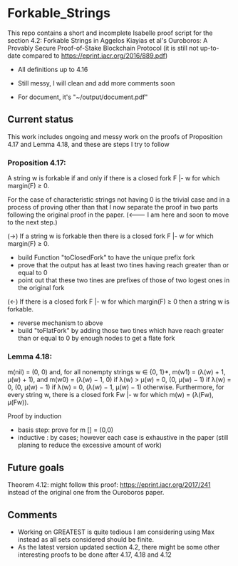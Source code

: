 # Forkable_Strings
This repo contains a short and incomplete Isabelle proof script for the section 4.2: Forkable Strings in Aggelos Kiayias et al's Ouroboros: A Provably Secure Proof-of-Stake Blockchain Protocol (it is still not up-to-date compared to https://eprint.iacr.org/2016/889.pdf)

- All definitions up to 4.16

- Still messy, I will clean and add more comments soon

- For document, it's "~/output/document.pdf"

## Current status
This work includes ongoing and messy work on the proofs of Proposition 4.17 and Lemma 4.18, and these are steps I try to follow

### Proposition 4.17:
A string w is forkable if and only if there is a closed fork F |- w for which margin(F) ≥ 0.

For the case of characteristic strings not having 0 is the trivial case and in a process of proving other than that I now separate the proof in two parts following the original proof in the paper. (<--- I am here and soon to move to the next step.)

(->) If a string w is forkable then there is a closed fork F |- w for which margin(F) ≥ 0.
 - build Function "toClosedFork" to have the unique prefix fork 
 - prove that the output has at least two tines having reach greater than or equal to 0
 - point out that these two tines are prefixes of those of two logest ones in the original fork

(<-) If there is a closed fork F |- w for which margin(F) ≥ 0 then a string w is forkable.
 - reverse mechanism to above
 - build "toFlatFork" by adding those two tines which have reach greater than or equal to 0 by enough nodes to get a flate fork 

### Lemma 4.18:
m(nil) = (0, 0) and, for all nonempty strings w ∈ {0, 1}*,
m(w1) = (λ(w) + 1, µ(w) + 1), and
m(w0) = (λ(w) − 1, 0) if λ(w) > µ(w) = 0, (0, µ(w) − 1) if λ(w) = 0, (0, µ(w) − 1) if λ(w) = 0, (λ(w) − 1, µ(w) − 1) otherwise.
Furthermore, for every string w, there is a closed fork Fw |- w for which m(w) = (λ(Fw), µ(Fw)).

Proof by induction 
 - basis step: prove for m [] = (0,0)
 - inductive : by cases; however each case is exhaustive in the paper (still planing to reduce the excessive amount of work)

## Future goals
Theorem 4.12: might follow this proof: https://eprint.iacr.org/2017/241 instead of the original one from the Ouroboros paper.

## Comments
- Working on GREATEST is quite tedious I am considering using Max instead as all sets considered should be finite.
- As the latest version updated section 4.2, there might be some other interesting proofs to be done after 4.17, 4.18 and 4.12

